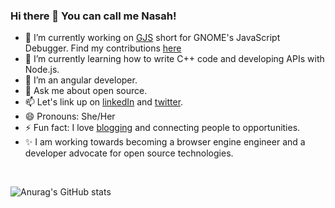 ### Hi there 👋 You can call me Nasah!

<!--
**Nasah-Kuma/Nasah-Kuma** is a ✨ _special_ ✨ repository because its `README.md` (this file) appears on your GitHub profile.

Here are some ideas to get you started:
/*- 🤔 I’m looking for help with ...*/

[![Top Langs](https://github-readme-stats.vercel.app/api/top-langs/?username=Nasah-Kuma)](https://github.com/anuraghazra/github-readme-stats)

[![Top Langs](https://github-readme-stats.vercel.app/api/top-langs/?username=Nasah-Kuma&langs_count=9)](https://github.com/anuraghazra/github-readme-stats)
-->

- 🔭 I’m currently working on <a href="https://gitlab.gnome.org/GNOME/gjs" target="_blank">GJS</a> short for GNOME's JavaScript Debugger. Find my contributions <a href="https://gitlab.gnome.org/GNOME/gjs/-/merge_requests?scope=all&utf8=%E2%9C%93&state=all&author_username=Nasah-Kuma" target="_blank">here<a/> 
- 🌱 I’m currently learning how to write C++ code and developing APIs with Node.js.
- 👯 I’m an angular developer.
- 💬 Ask me about open source.
- 📫 Let's link up on <a href="https://www.linkedin.com/in/nasah-kuma-6b8295145/" target="_blank">linkedIn</a> and <a href="https://twitter.com/NasahKuma" target="_blank">twitter</a>.
- 😄 Pronouns: She/Her
- ⚡ Fun fact: I love <a href="https://nasahnashdeveloper.com/category/open-source-stories/">blogging</a> and connecting people to opportunities.
- ✨ I am working towards becoming a browser engine engineer and a developer advocate for open source technologies.

 <br>

![Anurag's GitHub stats](https://github-readme-stats.vercel.app/api?username=Nasah-Kuma&show_icons=true&theme=cobalt)

